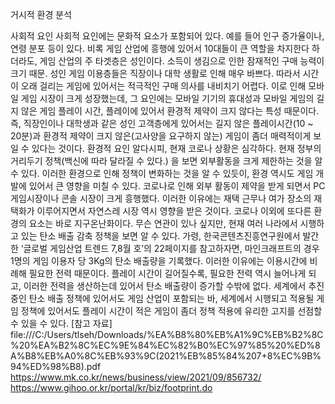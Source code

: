 
거시적 환경 분석

사회적 요인
사회적 요인에는 문화적 요소가 포함되어 있다. 예를 들어 인구 증가율이나, 연령 분포 등이 있다. 
비록 게임 산업에 흥행에 있어서 10대들이 큰 역할을 차지한다 하더라도, 게임 산업의 주 타겟층은 성인이다. 소득이 생김으로 인한 잠재적인 구매 능력이 크기 때문.
성인 게임 이용층들은 직장이나 대학 생활로 인해 매우 바쁘다. 따라서 시간이 오래 걸리는 게임에 있어서는 적극적인 구매 의사를 내비치기 어렵다.
이로 인해 모바일 게임 시장이 크게 성장했는데, 그 요인에는 모바일 기기의 휴대성과 모바일 게임의 길지 않은 게임 플레이 시간, 플레이에 있어서 환경적 제약이 크지 않다는 특성 때문이다.
즉, 직장인이나 대학생과 같은 성인 고객층에게 있어서는 길지 않은 플레이시간(10 ~ 20분)과 환경적 제약이 크지 않은(고사양을 요구하지 않는) 게임이 좀더 매력적이게 보일 수 있다는 것이다.
환경적 요인
알다시피, 현재 코로나 상황은 심각하다. 현재 정부의 거리두기 정책(백신에 따라 달라질 수 있다.) 을 보면 외부활동을 크게 제한하는 것을 알 수 있다.
이러한 환경으로 인해 정책이 변화하는 것을 알 수 있듯이, 환경 역시도 게임 개발에 있어서 큰 영향을 미칠 수 있다.
코로나로 인해 외부 활동이 제약을 받게 되면서 PC 게임시장이나 콘솔 시장이 크게 흥행했다. 이러한 이유에는 재택 근무나 여가 장소의 재택화가 이루어지면서 자연스레 시장 역시 영향을 받은 것이다.
코로나 이외에 또다른 환경의 요소는 바로 지구온난화이다. 무슨 연관이 있나 싶지만, 현재 여러 나라에서 시행하고 있는 탄소 배출 감축 정책을 보면 알 수 있다. 
가령, 한국콘텐츠진흥연구원에서 발간한 ‘글로벌 게임산업 트렌드 7,8월 호’의 22페이지를 참고하자면, 마인크래프트의 경우 1명의 게임 이용자 당 3Kg의 탄소 배출량을 기록했다. 이러한 이유에는 이용시간에 비례해 필요한 전력 때문이다. 
플레이 시간이 길어질수록, 필요한 전력 역시 늘어나게 되고, 이러한 전력을 생산하는데 있어서 탄소 배출량이 증가할 수밖에 없다. 세계에서 추진 중인 탄소 배출 정책에 있어서도 게임 산업이 포함되는 바, 세계에서 시행되고 적용될 게임 정책에 있어서도 플레이 시간이 적은 게임이 좀더 정책 적용에 유리한 고지를 선점할 수 있을 수 있다. 
[참고 자료]
file:///C:/Users/tlseh/Downloads/%EA%B8%80%EB%A1%9C%EB%B2%8C%20%EA%B2%8C%EC%9E%84%EC%82%B0%EC%97%85%20%ED%8A%B8%EB%A0%8C%EB%93%9C(2021%EB%85%84%207+8%EC%9B%94%ED%98%B8).pdf 
https://www.mk.co.kr/news/business/view/2021/09/856732/ 
https://www.gihoo.or.kr/portal/kr/biz/footprint.do  
